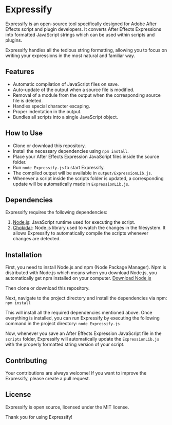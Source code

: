 # Expressify
Expressify is an open-source tool specifically designed for Adobe After Effects script and plugin developers. It converts After Effects Expressions into formatted JavaScript strings which can be used within scripts and plugins.

Expressify handles all the tedious string formatting, allowing you to focus on writing your expressions in the most natural and familiar way.

## Features
- Automatic compilation of JavaScript files on save.
- Auto-update of the output when a source file is modified.
- Removal of a module from the output when the corresponding source file is deleted.
- Handles special character escaping.
- Proper indentation in the output.
- Bundles all scripts into a single JavaScript object.

## How to Use
- Clone or download this repository.
- Install the necessary dependencies using `npm install`.
- Place your After Effects Expression JavaScript files inside the source folder.
- Run `node Expressify.js` to start Expressify.
- The compiled output will be available in `output/ExpressionLib.js`.
- Whenever a script inside the scripts folder is updated, a corresponding update will be automatically made in `ExpressionLib.js`.

## Dependencies
Expressify requires the following dependencies:

1. [Node.js](https://nodejs.org/en): JavaScript runtime used for executing the script.
2. [Chokidar](https://www.npmjs.com/package/chokidar): Node.js library used to watch the changes in the filesystem. It allows Expressify to automatically compile the scripts whenever changes are detected.

## Installation
First, you need to install Node.js and npm (Node Package Manager). Npm is distributed with Node.js which means when you download Node.js, you automatically get npm installed on your computer. [Download Node.js](https://nodejs.org/en)

Then clone or download this repository.

Next, navigate to the project directory and install the dependencies via npm:
`npm install`

This will install all the required dependencies mentioned above. Once everything is installed, you can run Expressify by executing the following command in the project directory:
`node Expressify.js`

Now, whenever you save an After Effects Expression JavaScript file in the `scripts` folder, Expressify will automatically update the `ExpressionLib.js` with the properly formatted string version of your script.

## Contributing
Your contributions are always welcome! If you want to improve the Expressify, please create a pull request.

## License
Expressify is open source, licensed under the MIT license.

Thank you for using Expressify!